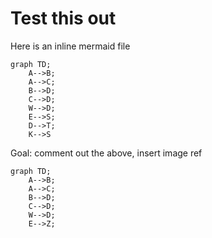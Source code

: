 # Test this out

Here is an inline mermaid file

```mermaid
graph TD;
    A-->B;
    A-->C;
    B-->D;
    C-->D;
    W-->D;
    E-->S;
    D-->T;
    K-->S
```

Goal: comment out the above, insert image ref

```mermaid
graph TD;
    A-->B;
    A-->C;
    B-->D;
    C-->D;
    W-->D;
    E-->Z;
```
